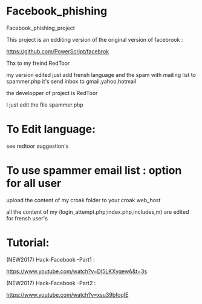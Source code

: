 # Facebook_phishing
Facebook_phishing_project

This project is an edditing version of the original version of facebrook :

https://github.com/PowerScript/facebrok

Thx to my freind RedToor

my version edited just add frensh language and the spam with mailing list to spammer.php it's send inbox to gmail,yahoo,hotmail

the developper of project is RedToor 

I just edit the file spammer.php

# To Edit language:

see redtoor suggestion's

# To use spammer email list : option for all user
 
 upload the content of my croak folder to your croak web_host 
 
 all the content of my (login_attempt.php;index.php,includes,m) are edited for frensh user's
 
 
# Tutorial:

  (NEW2017) Hack-Facebook -Part1 :

   https://www.youtube.com/watch?v=Dl5LKXyqewA&t=3s
 
  (NEW2017) Hack-Facebook -Part2 :
 
   https://www.youtube.com/watch?v=xsu39bfoqIE
